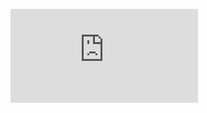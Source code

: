 [![Typing SVG](https://readme-typing-svg.demolab.com/?lines=👋+Hi,+I’m+@Mushindi-Rachel;👀+I’m+interested+in+data+analysis;🌱+I’m+currently+a+3rd+year+student+of+Bsc+IT;💞️+I’m+looking+forward+to+collaborate+on+...;📫%+Email+me+at+mushindirachel@gmail.com)](https://git.io/typing-svg)
